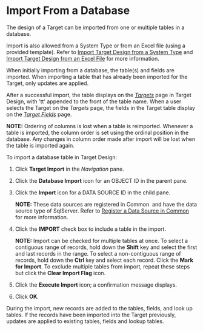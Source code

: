 # Import From a Database

The design of a Target can be imported from one or multiple tables in a
database.

Import is also allowed from a System Type or from an Excel file (using a
provided template). Refer to [Import Target Design from a System
Type](Import_from_a_System_Type.htm) and [Import Target Design from an
Excel File](Import_from_an_Excel_File.htm) for more information.

When initially importing from a database, the table(s) and fields are
imported. When importing a table that has already been imported for the
Target, only updates are applied.

After a successful import, the table displays on the
*[Targets](../Page_Desc/Targets_H_Design.htm)* page in Target Design,
with 'tt' appended to the front of the table name. When a user selects
the Target on the *Targets* page, the fields in the Target table display
on the *[Target Fields](../Page_Desc/Target_Fields_H_Target_Design.htm)*
page.

**NOTE:** Ordering of columns is lost when a table is reimported.
Whenever a table is imported, the column order is set using the ordinal
position in the database. Any changes in column order made after import
will be lost when the table is imported again.

To import a database table in Target Design:

1.  Click **Target Import** in the
    <span style="font-style: italic;">Navigation</span> pane.

2.  Click the **Database Import** icon for an OBJECT ID in the parent
    pane.

3.  Click the **Import** icon for a DATA SOURCE ID in the child pane.
    
    **NOTE:** These data sources are registered in Common  and have the
    data source type of SqlServer. Refer to [Register a Data Source in
    Common](../../../Platform/Common/Use_Cases/Register_a_Data_Source_in_Common.htm)
    for more information.

4.  Click the **IMPORT** check box to include a table in the import.
    
    **NOTE:** Import can be checked for multiple tables at once. To
    select a contiguous range of records, hold down the **Shift** key
    and select the first and last records in the range. To select a
    non-contiguous range of records, hold down the **Ctrl** key and
    select each record. Click the **Mark for Import**. To exclude
    multiple tables from import, repeat these steps but click the
    **Clear Import Flag** icon.

5.  Click the **Execute Import** icon; a confirmation message displays.

6.  Click **OK**.

During the import, new records are added to the tables, fields, and look
up tables. If the records have been imported into the Target previously,
updates are applied to existing tables, fields and lookup tables.
